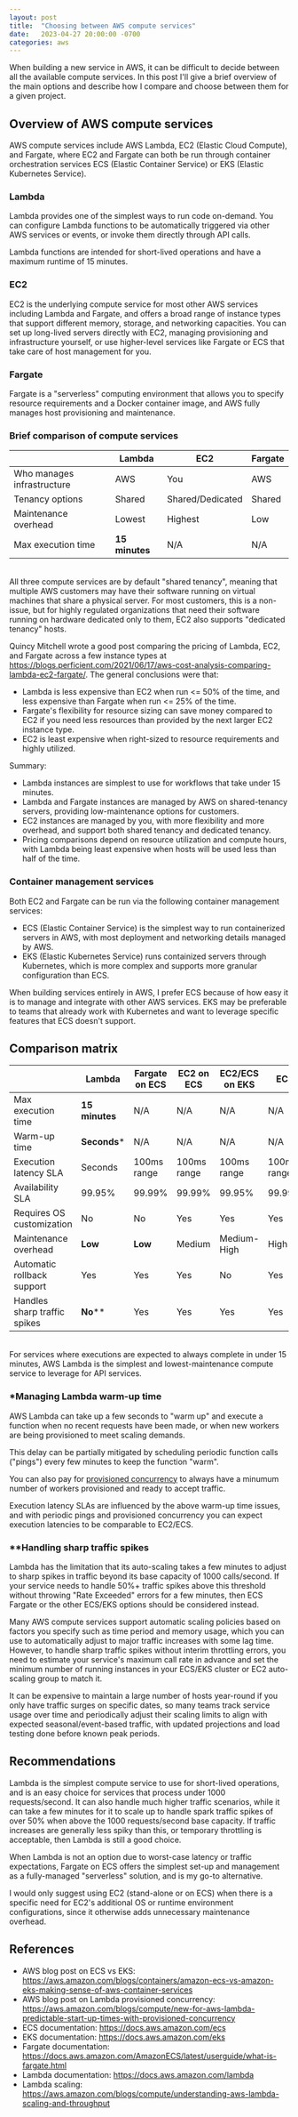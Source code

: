 ```yaml
---
layout: post
title:  "Choosing between AWS compute services"
date:   2023-04-27 20:00:00 -0700
categories: aws
---
```


When building a new service in AWS, it can be difficult to decide between all the available compute services.  In this post I'll give a brief overview of the main options and describe how I compare and choose between them for a given project.

## Overview of AWS compute services

AWS compute services include AWS Lambda, EC2 (Elastic Cloud Compute), and Fargate, where EC2 and Fargate can both be run through container orchestration services ECS (Elastic Container Service) or EKS (Elastic Kubernetes Service).

### Lambda
Lambda provides one of the simplest ways to run code on-demand.  You can configure Lambda functions to be automatically triggered via other AWS services or events, or invoke them directly through API calls.

Lambda functions are intended for short-lived operations and have a maximum runtime of 15 minutes.

### EC2
EC2 is the underlying compute service for most other AWS services including Lambda and Fargate, and offers a broad range of instance types that support different memory, storage, and networking capacities.  You can set up long-lived servers directly with EC2, managing provisioning and infrastructure yourself, or use higher-level services like Fargate or ECS that take care of host management for you.

### Fargate
Fargate is a "serverless" computing environment that allows you to specify resource requirements and a Docker container image, and AWS fully manages host provisioning and maintenance.

### Brief comparison of compute services

| |Lambda|EC2|Fargate|
|-|------|---|-------|
|Who manages infrastructure|AWS   |You             |AWS    |
|Tenancy options           |Shared|Shared/Dedicated|Shared |
|Maintenance overhead      |Lowest|Highest         |Low    |
|Max execution time        |**15 minutes**|N/A     |N/A    |

<br>
All three compute services are by default "shared tenancy", meaning that multiple AWS customers may have their software running on virtual machines that share a physical server.  For most customers, this is a non-issue, but for highly regulated organizations that need their software running on hardware dedicated only to them, EC2 also supports "dedicated tenancy" hosts.

Quincy Mitchell wrote a good post comparing the pricing of Lambda, EC2, and Fargate across a few instance types at <https://blogs.perficient.com/2021/06/17/aws-cost-analysis-comparing-lambda-ec2-fargate/>.  The general conclusions were that:
* Lambda is less expensive than EC2 when run <= 50% of the time, and less expensive than Fargate when run <= 25% of the time.
* Fargate's flexibility for resource sizing can save money compared to EC2 if you need less resources than provided by the next larger EC2 instance type.
* EC2 is least expensive when right-sized to resource requirements and highly utilized.

Summary:
* Lambda instances are simplest to use for workflows that take under 15 minutes.
* Lambda and Fargate instances are managed by AWS on shared-tenancy servers, providing low-maintenance options for customers.
* EC2 instances are managed by you, with more flexibility and more overhead, and support both shared tenancy and dedicated tenancy.
* Pricing comparisons depend on resource utilization and compute hours, with Lambda being least expensive when hosts will be used less than half of the time.

### Container management services
Both EC2 and Fargate can be run via the following container management services:
* ECS (Elastic Container Service) is the simplest way to run containerized servers in AWS, with most deployment and networking details managed by AWS.
* EKS (Elastic Kubernetes Service) runs containized servers through Kubernetes, which is more complex and supports more granular configuration than ECS.

When building services entirely in AWS, I prefer ECS because of how easy it is to manage and integrate with other AWS services.  EKS may be preferable to teams that already work with Kubernetes and want to leverage specific features that ECS doesn't support.

## Comparison matrix

|                          | Lambda          | Fargate on ECS | EC2 on ECS  | EC2/ECS on EKS  | EC2          |
|--------------------------|-----------------|----------------|-------------|----------------|-------------|
| Max execution time       | **15 minutes**  | N/A            | N/A         | N/A            | N/A          |
| Warm-up time             | **Seconds**\*   | N/A            | N/A         | N/A            | N/A          |
| Execution latency SLA    | Seconds         | 100ms range    | 100ms range | 100ms range        | 100ms range |
| Availability SLA         | 99.95%          | 99.99%         | 99.99%      | 99.95%          | 99.99%      |
| Requires OS customization | No             | No             | Yes         | Yes          | Yes            |
| Maintenance overhead     | **Low**         | **Low**        | Medium      | Medium-High  | High           |
| Automatic rollback support | Yes           | Yes            | Yes         | No           | Yes            |
| Handles sharp traffic spikes | **No****    | Yes            | Yes         | Yes          | Yes            |

<br>
For services where executions are expected to always complete in under 15 minutes, AWS Lambda is the simplest and lowest-maintenance compute service to leverage for API services.

### *Managing Lambda warm-up time
AWS Lambda can take up a few seconds to "warm up" and execute a function when no recent requests have been made, or when new workers are being provisioned to meet scaling demands.

This delay can be partially mitigated by scheduling periodic function calls ("pings") every few minutes to keep the function "warm".

You can also pay for [provisioned concurrency](https://aws.amazon.com/blogs/compute/new-for-aws-lambda-predictable-start-up-times-with-provisioned-concurrency/) to always have a minumum number of workers provisioned and ready to accept traffic.

Execution latency SLAs are influenced by the above warm-up time issues, and with periodic pings and provisioned concurrency you can expect execution latencies to be comparable to EC2/ECS.

### **Handling sharp traffic spikes
Lambda has the limitation that its auto-scaling takes a few minutes to adjust to sharp spikes in traffic beyond its base capacity of 1000 calls/second.  If your service needs to handle 50%+ traffic spikes above this threshold without throwing "Rate Exceeded" errors for a few minutes, then ECS Fargate or the other ECS/EKS options should be considered instead.

Many AWS compute services support automatic scaling policies based on factors you specify such as time period and memory usage, which you can use to automatically adjust to major traffic increases with some lag time.  However, to handle sharp traffic spikes without interim throttling errors, you need to estimate your service's maximum call rate in advance and set the minimum number of running instances in your ECS/EKS cluster or EC2 auto-scaling group to match it.

It can be expensive to maintain a large number of hosts year-round if you only have traffic surges on specific dates, so many teams track service usage over time and periodically adjust their scaling limits to align with expected seasonal/event-based traffic, with updated projections and load testing done before known peak periods.

## Recommendations

Lambda is the simplest compute service to use for short-lived operations, and is an easy choice for services that process under 1000 requests/second.  It can also handle much higher traffic scenarios, while it can take a few minutes for it to scale up to handle spark traffic spikes of over 50% when above the 1000 requests/second base capacity.  If traffic increases are generally less spiky than this, or temporary throttling is acceptable, then Lambda is still a good choice.

When Lambda is not an option due to worst-case latency or traffic expectations, Fargate on ECS offers the simplest set-up and management as a fully-managed "serverless" solution, and is my go-to alternative.

I would only suggest using EC2 (stand-alone or on ECS) when there is a specific need for EC2's additional OS or runtime environment configurations, since it otherwise adds unnecessary maintenance overhead.

## References

* AWS blog post on ECS vs EKS: <https://aws.amazon.com/blogs/containers/amazon-ecs-vs-amazon-eks-making-sense-of-aws-container-services>
* AWS blog post on Lambda provisioned concurrency: <https://aws.amazon.com/blogs/compute/new-for-aws-lambda-predictable-start-up-times-with-provisioned-concurrency>
* ECS documentation: <https://docs.aws.amazon.com/ecs>
* EKS documentation: <https://docs.aws.amazon.com/eks>
* Fargate documentation: <https://docs.aws.amazon.com/AmazonECS/latest/userguide/what-is-fargate.html>
* Lambda documentation: <https://docs.aws.amazon.com/lambda>
* Lambda scaling: <https://aws.amazon.com/blogs/compute/understanding-aws-lambda-scaling-and-throughput>
